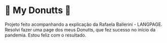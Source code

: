 <h1>&#127849; My Donutts &#127849;</h1>

Projeto feito acompanhando a explicação da Rafaela Ballerini - LANGPAGE.
Resolvi fazer uma page dos meus Donutts, que fez sucesso no início da pandemia. 
Estou feliz com o resultado.

<a href="https://discordapp.com/channels/947947068318711889/947947068318711892/970414843955937360"></a>
